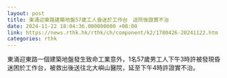 ```yaml
---
layout: post
title: 東涌迎東路建築地盤57歲工人昏迷於工作台　送院後證實不治
date: 2024-11-22 18:04:36.000000000 +08:00
link: https://news.rthk.hk/rthk/ch/component/k2/1780426-20241122.htm
categories: rthk
---
```


東涌迎東路一個建築地盤發生致命工業意外，1名57歲男工人下午3時許被發現昏迷困於工作台，被救出後送往北大嶼山醫院，延至下午4時許證實不治。
